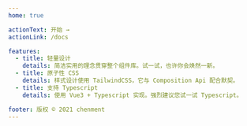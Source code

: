 ```yaml
---
home: true

actionText: 开始 →
actionLink: /docs

features:
  - title: 轻量设计
    details: 简洁实用的理念贯穿整个组件库。试一试，也许你会焕然一新。
  - title: 原子性 CSS
    details: 样式设计使用 TailwindCSS，它与 Composition Api 配合默契。
  - title: 支持 Typescript
    details: 使用 Vue3 + Typescript 实现。强烈建议您试一试 Typescript。

footer: 版权 © 2021 chenment
---
```

